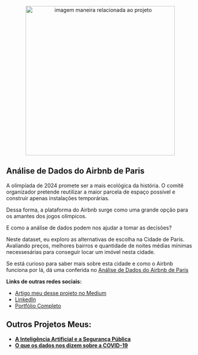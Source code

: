 <p align="center">
  <img src="https://image.freepik.com/fotos-gratis/museu-louvre-em-paris-franca_181624-26970.jpg" alt="imagem maneira relacionada ao projeto"height=400px >
</p>

##  Análise de Dados do Airbnb de Paris

A olimpíada de 2024 promete ser a mais ecológica da história. O comitê organizador pretende reutilizar a maior parcela de espaço possível e construir apenas instalações temporárias.

Dessa forma, a plataforma do Airbnb surge como uma grande opção para os amantes dos jogos olímpicos.

E como a análise de dados podem nos ajudar a tomar as decisões?

Neste dataset, eu exploro as alternativas de escolha na Cidade de Paris. Avaliando preços, melhores bairros e quantidade de noites médias mínimas necessesárias para conseguir locar um imóvel nesta cidade.

Se está curioso para saber mais sobre esta cidade e como o Airbnb funciona por lá, dá uma conferida no [Análise de Dados do Airbnb de Paris](https://github.com/FerrazThales/AirbnbParis/blob/main/Analisando_os_Dados_do_Airbnb_da_cidade_de_Paris.ipynb)


**Links de outras redes sociais:**
* [Artigo meu desse projeto no Medium](https://thalesferraz.medium.com/an%C3%A1lise-dos-dados-do-airbnb-de-paris-337238b3e4c3)
* [LinkedIn](https://www.linkedin.com/in/thalesdefreitasferraz/)
* [Portfólio Completo](https://github.com/FerrazThales)




## Outros Projetos Meus:

* **[A Inteligência Artificial e a Segurança Pública](https://thalesferraz.medium.com/a-intelig%C3%AAncia-artificial-e-a-seguran%C3%A7a-p%C3%BAblica-495a2e4efcf5)**
* **[O que os dados nos dizem sobre a COVID-19](https://thalesferraz.medium.com/o-que-os-dados-nos-dizem-sobre-a-covid-19-96a2a7a984f4)**


